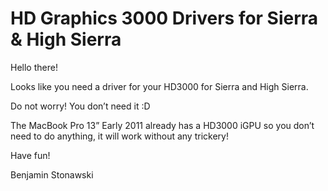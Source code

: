 # HD Graphics 3000 Drivers for Sierra & High Sierra


Hello there!

Looks like you need a driver for your HD3000 for Sierra and High Sierra.


Do not worry! You don’t need it :D


The MacBook Pro 13” Early 2011 already has a HD3000 iGPU so you don’t need to do anything, it will work without any trickery!


Have fun!


Benjamin Stonawski
